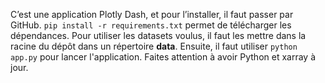 C’est une application Plotly Dash, et pour l’installer, il faut passer par GitHub. `pip install -r requirements.txt` permet de télécharger les dépendances. Pour utiliser les datasets voulus, il faut les mettre dans la racine du dépôt dans un répertoire **data**. Ensuite, il faut utiliser `python app.py` pour lancer l'application. Faites attention à avoir Python et xarray à jour.
